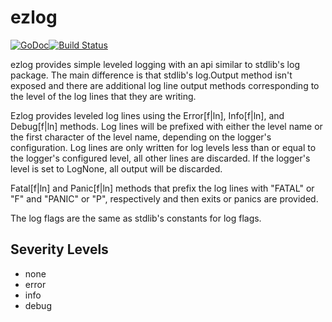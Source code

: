 # ezlog
[![GoDoc](https://godoc.org/github.com/mohae/ezlog?status.svg)](https://godoc.org/github.com/mohae/ezlog)[![Build Status](https://travis-ci.org/mohae/ezlog.png)](https://travis-ci.org/mohae/ezlog)

ezlog provides simple leveled logging with an api similar to stdlib's log package. The main difference is that stdlib's log.Output method isn't exposed and there are additional log line output methods corresponding to the level of the log lines that they are writing.

Ezlog provides leveled log lines using the Error[f|ln], Info[f|ln], and Debug[f|ln] methods. Log lines will be prefixed with either the level name or the first character of the level name, depending on the logger's configuration. Log lines are only written for log levels less than or equal to the logger's configured level, all other lines are discarded. If the logger's level is set to LogNone, all output will be discarded.

Fatal[f|ln] and Panic[f|ln] methods that prefix the log lines with "FATAL" or "F" and "PANIC" or "P", respectively and then exits or panics are provided.

The log flags are the same as stdlib's constants for log flags.

## Severity Levels

* none
* error
* info
* debug
